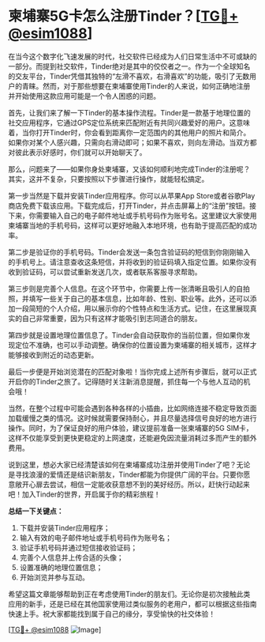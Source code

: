 # 柬埔寨5G卡怎么注册Tinder？[[TG💪+ @esim1088](https://t.me/s/esim1088)]

在当今这个数字化飞速发展的时代，社交软件已经成为人们日常生活中不可或缺的一部分。而提到社交软件，Tinder绝对是其中的佼佼者之一。作为一个全球知名的交友平台，Tinder凭借其独特的“左滑不喜欢，右滑喜欢”的功能，吸引了无数用户的青睐。然而，对于那些想要在柬埔寨使用Tinder的人来说，如何正确地注册并开始使用这款应用可能是一个令人困惑的问题。

首先，让我们来了解一下Tinder的基本操作流程。Tinder是一款基于地理位置的社交应用程序，它通过GPS定位系统来匹配附近有共同兴趣爱好的用户。这意味着，当你打开Tinder时，你会看到距离你一定范围内的其他用户的照片和简介。如果你对某个人感兴趣，只需向右滑动即可；如果不喜欢，则向左滑动。当双方都对彼此表示好感时，你们就可以开始聊天了。

那么，问题来了——如果你身处柬埔寨，又该如何顺利地完成Tinder的注册呢？其实，这并不复杂，只要按照以下步骤进行操作，就能轻松搞定。

第一步当然是下载并安装Tinder应用程序。你可以从苹果App Store或者谷歌Play商店免费下载该应用。下载完成后，打开Tinder，并点击屏幕上的“注册”按钮。接下来，你需要输入自己的电子邮件地址或手机号码作为账号名。这里建议大家使用柬埔寨当地的手机号码，这样可以更好地融入本地环境，也有助于提高匹配的成功率。

第二步是验证你的手机号码。Tinder会发送一条包含验证码的短信到你刚刚输入的手机号上。请注意查收这条短信，并将收到的验证码填入指定位置。如果你没有收到验证码，可以尝试重新发送几次，或者联系客服寻求帮助。

第三步则是完善个人信息。在这个环节中，你需要上传一张清晰且吸引人的自拍照，并填写一些关于自己的基本信息，比如年龄、性别、职业等。此外，还可以添加一段简短的个人介绍，用以展示你的个性特点和生活方式。记住，在这里展现真实的自己非常重要，因为只有这样才能吸引到志同道合的朋友。

第四步就是设置地理位置信息了。Tinder会自动获取你的当前位置，但如果你发现定位不准确，也可以手动调整。确保你的位置设置为柬埔寨的相关城市，这样才能够接收到附近的动态更新。

最后一步便是开始浏览潜在的匹配对象啦！当你完成上述所有步骤后，就可以正式开启你的Tinder之旅了。记得随时关注新消息提醒，抓住每一个与他人互动的机会哦！

当然，在整个过程中可能会遇到各种各样的小插曲，比如网络连接不稳定导致页面加载缓慢之类的情况。这时候就需要保持耐心，并且尽量选择信号良好的地方进行操作。同时，为了保证良好的用户体验，建议提前准备一张柬埔寨的5G SIM卡，这样不仅能享受到更快更稳定的上网速度，还能避免因流量消耗过多而产生的额外费用。

说到这里，想必大家已经清楚该如何在柬埔寨成功注册并使用Tinder了吧？无论是寻找浪漫的爱情还是结识新朋友，Tinder都能为你提供广阔的平台。只要你愿意敞开心扉去尝试，相信一定能收获意想不到的美好经历。所以，赶快行动起来吧！加入Tinder的世界，开启属于你的精彩旅程！

**总结一下关键点：**
1. 下载并安装Tinder应用程序；
2. 输入有效的电子邮件地址或手机号码作为账号名；
3. 验证手机号码并通过短信接收验证码；
4. 完善个人信息并上传合适的头像；
5. 设置准确的地理位置信息；
6. 开始浏览并参与互动。

希望这篇文章能够帮助到正在考虑使用Tinder的朋友们。无论你是初次接触此类应用的新手，还是已经在其他国家使用过类似服务的老用户，都可以根据这些指南快速上手。祝大家都能找到属于自己的缘分，享受愉快的社交体验！

[[TG💪+ @esim1088](https://t.me/s/esim1088) ![Image](https://i.postimg.cc/4NQfJmqS/Snipaste-2025-05-13-00-14-12.png)]